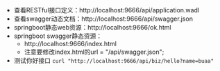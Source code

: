 - 查看RESTful接口定义：http://localhost:9666/api/application.wadl
- 查看swagger动态文档：http://localhost:9666/api/swagger.json
- springboot静态web资源：http://localhost:9666/ok.html
- springboot swagger静态资源：
  - http://localhost:9666/index.html
  - 注意要修改index.html的url = "/api/swagger.json";
- 测试你好接口 `curl "http://localhost:9666/api/biz/hello?name=buaa"`